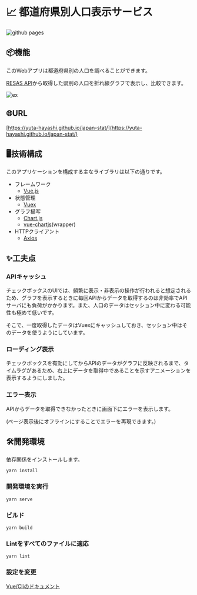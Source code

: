 # 📈 都道府県別人口表示サービス
![github pages](https://github.com/yuta-hayashi/japan-stat/workflows/github%20pages/badge.svg)
## 📦機能
このWebアプリは都道府県別の人口を調べることができます。

[RESAS API](https://opendata.resas-portal.go.jp/)から取得した県別の人口を折れ線グラフで表示し、比較できます。

![ex](https://user-images.githubusercontent.com/20057935/87237692-7ba55e00-c434-11ea-808a-d0c829334d25.png)

## 🌐URL
[https://yuta-hayashi.github.io/japan-stat/](https://yuta-hayashi.github.io/japan-stat/)

## 🖥技術構成
このアプリケーションを構成する主なライブラリは以下の通りです。

- フレームワーク
    - [Vue.js](https://jp.vuejs.org/index.html)
- 状態管理
    - [Vuex](https://vuex.vuejs.org/ja/)
- グラフ描写
    - [Chart.js](https://www.chartjs.org/)
    - [vue-chartjs](https://vue-chartjs.org/ja/guide/)(wrapper)
- HTTPクライアント
    - [Axios](https://github.com/axios/axios)

## ✨工夫点
### APIキャッシュ
チェックボックスのUIでは、頻繁に表示・非表示の操作が行われると想定されるため、グラフを表示するときに毎回APIからデータを取得するのは非効率でAPIサーバにも負荷がかかります。また、人口のデータはセッション中に変わる可能性も極めて低いです。

そこで、一度取得したデータはVuexにキャッシュしておき、セッション中はそのデータを使うようにしています。

### ローディング表示
チェックボックスを有効にしてからAPIのデータがグラフに反映されるまで、タイムラグがあるため、右上にデータを取得中であることを示すアニメーションを表示するようにしました。

### エラー表示
APIからデータを取得できなかったときに画面下にエラーを表示します。

(ページ表示後にオフラインにすることでエラーを再現できます。)


## 🛠開発環境

依存関係をインストールします。
```
yarn install
```

### 開発環境を実行
```
yarn serve
```

### ビルド
```
yarn build
```

### Lintをすべてのファイルに適応
```
yarn lint
```

### 設定を変更
[Vue/Cliのドキュメント](https://cli.vuejs.org/config/)
